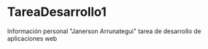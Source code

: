 # TareaDesarrollo1
Información personal "Janerson Arrunategui" tarea de desarrollo de aplicaciones web
